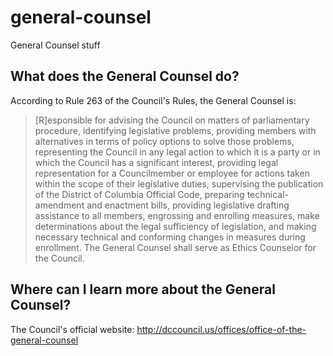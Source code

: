 general-counsel
===============

General Counsel stuff

## What does the General Counsel do?

According to Rule 263 of the Council's Rules, the General Counsel is:
> [R]esponsible for advising the Council on matters of parliamentary procedure, identifying legislative problems, providing members with alternatives in terms of policy options to solve those problems, representing the Council in any legal action to which it is a party or in which the Council has a significant interest, providing legal representation for a Councilmember or employee for actions taken within the scope of their legislative duties, supervising the publication of the District of Columbia Official Code, preparing technical-amendment and enactment bills, providing legislative drafting assistance to all members, engrossing and enrolling measures, make determinations about the legal sufficiency of legislation, and making necessary technical and conforming changes in measures during enrollment. The General Counsel shall serve as Ethics Counselor for the Council.

## Where can I learn more about the General Counsel?

The Council's official website: http://dccouncil.us/offices/office-of-the-general-counsel
